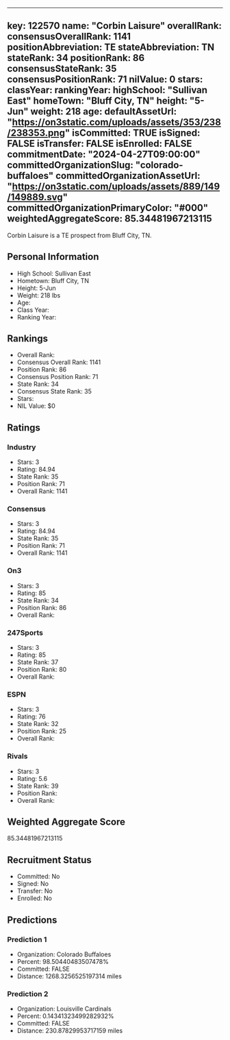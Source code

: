 ---
  key: 122570
  name: "Corbin Laisure"
  overallRank: 
  consensusOverallRank: 1141
  positionAbbreviation: TE
  stateAbbreviation: TN
  stateRank: 34
  positionRank: 86
  consensusStateRank: 35
  consensusPositionRank: 71
  nilValue: 0
  stars: 
  classYear: 
  rankingYear: 
  highSchool: "Sullivan East"
  homeTown: "Bluff City, TN"
  height: "5-Jun"
  weight: 218
  age: 
  defaultAssetUrl: "https://on3static.com/uploads/assets/353/238/238353.png"
  isCommitted: TRUE
  isSigned: FALSE
  isTransfer: FALSE
  isEnrolled: FALSE
  commitmentDate: "2024-04-27T09:00:00"
  committedOrganizationSlug: "colorado-buffaloes"
  committedOrganizationAssetUrl: "https://on3static.com/uploads/assets/889/149/149889.svg"
  committedOrganizationPrimaryColor: "#000"
  weightedAggregateScore: 85.34481967213115
  ---
  
  Corbin Laisure is a TE prospect from Bluff City, TN.
  
  ## Personal Information
  - High School: Sullivan East
  - Hometown: Bluff City, TN
  - Height: 5-Jun
  - Weight: 218 lbs
  - Age: 
  - Class Year: 
  - Ranking Year: 
  
  ## Rankings
  - Overall Rank: 
  - Consensus Overall Rank: 1141
  - Position Rank: 86
  - Consensus Position Rank: 71
  - State Rank: 34
  - Consensus State Rank: 35
  - Stars: 
  - NIL Value: $0
  
  ## Ratings
  
  ### Industry
  - Stars: 3
  - Rating: 84.94
  - State Rank: 35
  - Position Rank: 71
  - Overall Rank: 1141
  
  ### Consensus
  - Stars: 3
  - Rating: 84.94
  - State Rank: 35
  - Position Rank: 71
  - Overall Rank: 1141
  
  ### On3
  - Stars: 3
  - Rating: 85
  - State Rank: 34
  - Position Rank: 86
  - Overall Rank: 
  
  ### 247Sports
  - Stars: 3
  - Rating: 85
  - State Rank: 37
  - Position Rank: 80
  - Overall Rank: 
  
  ### ESPN
  - Stars: 3
  - Rating: 76
  - State Rank: 32
  - Position Rank: 25
  - Overall Rank: 
  
  ### Rivals
  - Stars: 3
  - Rating: 5.6
  - State Rank: 39
  - Position Rank: 
  - Overall Rank: 
  
  ## Weighted Aggregate Score
  85.34481967213115
  
  ## Recruitment Status
  - Committed: No
  - Signed: No
  - Transfer: No
  - Enrolled: No
  
  
  
  ## Predictions
  
  ### Prediction 1
  - Organization: Colorado Buffaloes
  - Percent: 98.50440483507478%
  - Committed: FALSE
  - Distance: 1268.3256525197314 miles
  
  ### Prediction 2
  - Organization: Louisville Cardinals
  - Percent: 0.14341323499282932%
  - Committed: FALSE
  - Distance: 230.87829953717159 miles
  